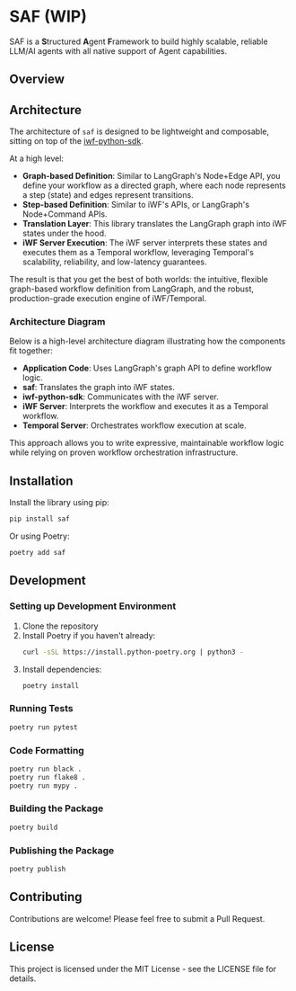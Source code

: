 # SAF (WIP)

SAF is a **S**tructured **A**gent **F**ramework to build highly scalable, reliable LLM/AI agents with all native support of Agent capabilities. 

## Overview


## Architecture
The architecture of `saf` is designed to be lightweight and composable, sitting on top of the [iwf-python-sdk](https://github.com/indeedeng/iwf-python-sdk). 

At a high level:

- **Graph-based Definition**: Similar to LangGraph's Node+Edge API, you define your workflow as a directed graph, where each node represents a step (state) and edges represent transitions.
- **Step-based Definition**: Similar to iWF's APIs, or LangGraph's Node+Command APIs.
- **Translation Layer**: This library translates the LangGraph graph into iWF states under the hood.
- **iWF Server Execution**: The iWF server interprets these states and executes them as a Temporal workflow, leveraging Temporal's scalability, reliability, and low-latency guarantees.

The result is that you get the best of both worlds: the intuitive, flexible graph-based workflow definition from LangGraph, and the robust, production-grade execution engine of iWF/Temporal.

### Architecture Diagram

Below is a high-level architecture diagram illustrating how the components fit together:

- **Application Code**: Uses LangGraph's graph API to define workflow logic.
- **saf**: Translates the graph into iWF states.
- **iwf-python-sdk**: Communicates with the iWF server.
- **iWF Server**: Interprets the workflow and executes it as a Temporal workflow.
- **Temporal Server**: Orchestrates workflow execution at scale.

This approach allows you to write expressive, maintainable workflow logic while relying on proven workflow orchestration infrastructure.


## Installation

Install the library using pip:

```bash
pip install saf
```

Or using Poetry:

```bash
poetry add saf
```

## Development

### Setting up Development Environment

1. Clone the repository
2. Install Poetry if you haven't already:
   ```bash
   curl -sSL https://install.python-poetry.org | python3 -
   ```
3. Install dependencies:
   ```bash
   poetry install
   ```

### Running Tests

```bash
poetry run pytest
```

### Code Formatting

```bash
poetry run black .
poetry run flake8 .
poetry run mypy .
```

### Building the Package

```bash
poetry build
```

### Publishing the Package

```bash
poetry publish
```

## Contributing

Contributions are welcome! Please feel free to submit a Pull Request.

## License

This project is licensed under the MIT License - see the LICENSE file for details.
